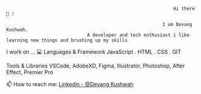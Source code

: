                                                                   Hi there 👋 !

<!--
**DEVANGKUSHWAH/DEVANGKUSHWAH** is a ✨ _special_ ✨ repository because its `README.md` (this file) appears on your GitHub profile.

Here are some ideas to get you started:

- 🔭 I’m currently working on 
- 🌱 I’m currently learning ...
- 👯 I’m looking to collaborate on ...
- 🤔 I’m looking for help with ...
- 💬 Ask me about ...
- 📫 How to reach me: ...
- 😄 Pronouns: ...
- ⚡ Fun fact: ...
-->

                                                              I am Devang Kushwah.
                                  A developer and tech enthusiast i like learning new things and brushing up my skills


I work on ... 💻
Languages & Framework
JavaScript . HTML . CSS . GIT 

Tools & Libraries
VSCode, AdobeXD, Figma, Illustrator, Photoshop, After Effect, Premier Pro

📫 How to reach me: [Linkedin - @Devang Kushwah](https://www.linkedin.com/in/devang-kushwah-6535a0175/)
